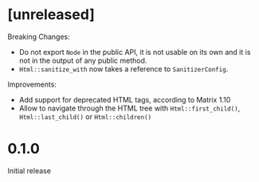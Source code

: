 # [unreleased]

Breaking Changes:

- Do not export `Node` in the public API, it is not usable on its own and it is
  not in the output of any public method.
- `Html::sanitize_with` now takes a reference to `SanitizerConfig`.

Improvements:

- Add support for deprecated HTML tags, according to Matrix 1.10
- Allow to navigate through the HTML tree with `Html::first_child()`,
  `Html::last_child()` or `Html::children()`

# 0.1.0

Initial release
